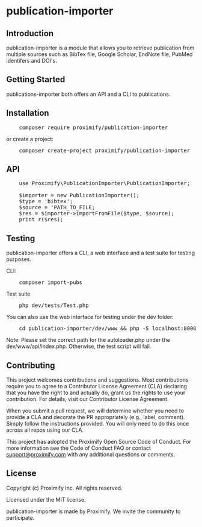 # publication-importer

## Introduction 

publication-importer is a module that allows you to retrieve publication from multiple sources such as BibTex file, Google Scholar, EndNote file, PubMed identifers and DOI's.

## Getting Started
publications-importer both offers an API and a CLI to publications.

## Installation

<pre>
    composer require proximify/publication-importer
</pre>

or create a project:

<pre>
    composer create-project proximify/publication-importer
</pre>

## API

<pre>
    use Proximify\PublicationImporter\PublicationImporter;
    
    $importer = new PublicationImporter();
    $type = 'bibtex';
    $source = 'PATH_TO_FILE;
    $res = $importer->importFromFile($type, $source);
    print_r($res);
</pre>


## Testing
publication-importer offers a CLI, a web interface and a test suite for testing purposes.

CLI:
<pre>
    composer import-pubs
</pre>

Test suite

<pre>
    php dev/tests/Test.php
</pre>

You can also use the web interface for testing under the dev folder:

<pre>
    cd publication-importer/dev/www && php -S localhost:8000
</pre>

Note: Please set the correct path for the autoloader.php under the dev/www/api/index.php. Otherwise, the test script will fail.


## Contributing
This project welcomes contributions and suggestions. Most contributions require you to agree to a Contributor License Agreement (CLA) declaring that you have the right to and actually do, grant us the rights to use your contribution. For details, visit our Contributor License Agreement.

When you submit a pull request, we will determine whether you need to provide a CLA and decorate the PR appropriately (e.g., label, comment). Simply follow the instructions provided. You will only need to do this once across all repos using our CLA.

This project has adopted the Proximify Open Source Code of Conduct. For more information see the Code of Conduct FAQ or contact support@proximify.com with any additional questions or comments.

## License
Copyright (c) Proximify Inc. All rights reserved.

Licensed under the MIT license.

publication-importer is made by Proximify. We invite the community to participate.